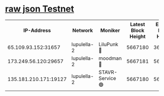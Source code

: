 [raw json Testnet](https://rpc-check.jaclalt.stavr.tech/jaclalt/rpc-jaclalt-result.json)
=

<table><tr><th>IP-Address</th><th>Network</th><th>Moniker</th><th>Latest Block Height</th><th>Earliest Block Height</th><th>Catching Up</th><th>Tx Index</th><th>Voting Power</th><th>Scan Time</th></tr><tr><td>65.109.93.152:31657</td><td>lupulella-2</td><td>LiluPunk 🔴</td><td>5667180</td><td>3688866</td><td>False</td><td>on</td><td>685033</td><td>2023-12-11T06:47:55.440879043UTC</td></tr><tr><td>173.249.56.120:29657</td><td>lupulella-2</td><td>moodman 🔴</td><td>5667181</td><td>5631101</td><td>False</td><td>off</td><td>769094</td><td>2023-12-11T06:48:02.026417599UTC</td></tr><tr><td>135.181.210.171:19127</td><td>lupulella-2</td><td>STAVR-Service 🟢</td><td>5667180</td><td>5666301</td><td>False</td><td>on</td><td>0</td><td>2023-12-11T06:47:55.008260212UTC</td></tr></table>
